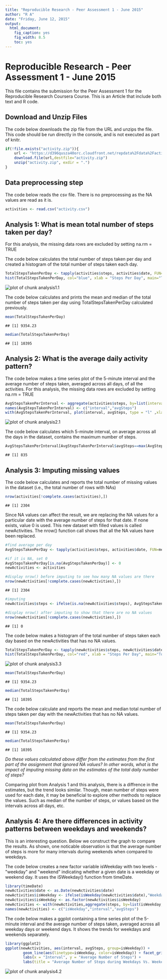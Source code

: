 ```yaml
---
title: "Reproducible Research - Peer Assessment 1 - June 2015"
author: "R A"
date: "Friday, June 12, 2015"
output:
  html_document:
    fig_caption: yes
    fig_width: 8.5
    toc: yes
---
```

# Reproducible Research - Peer Assessment 1 - June 2015

This file contains the submission for the Peer Assessment 1 for the Reproducible Research Coursera Course. This is an Article that include both text and R code.

## Download and Unzip Files

The code below downloads the zip file from the URL and unzips the file. This code should be run directly in the console, and is not executed as part of knitr.


```r
if(!file.exists("activity.zip")){
    url <- "https://d396qusza40orc.cloudfront.net/repdata%2Fdata%2Factivity.zip"
    download.file(url,destfile="activity.zip")
    unzip("activity.zip", exdir = ".")
}
```

## Data preprocessing step

The code below reads the csv file. There is no preprocessing as the NA values are read as it is.


```r
activities <- read.csv("activity.csv")
```

## Analysis 1: What is mean total number of steps taken per day?

For this analysis, the missing data rows are excluded by setting na.rm = TRUE

The code below calculates the total number of steps taken per day and created a histogram of the total number of steps taken each day.


```r
TotalStepsTakenPerDay <- tapply(activities$steps, activities$date, FUN=sum, na.rm=TRUE)
hist(TotalStepsTakenPerDay, col="blue", xlab = "Steps Per Day", main="Total Number of Steps Taken Each Day")
```

![plot of chunk analysis1.1](figure/analysis1.1-1.png) 

The code below calculates and prints the mean and median of the total number of steps taken per day using TotalStepsTakenPerDay calculated previously.


```r
mean(TotalStepsTakenPerDay)
```

```
## [1] 9354.23
```

```r
median(TotalStepsTakenPerDay)
```

```
## [1] 10395
```

## Analysis 2: What is the average daily activity pattern?

The code below makes a time series plot of the 5-minute interval and the average number of steps taken, averaged across all days, of all the activities. For this analysis, the missing data rows are excluded by setting na.rm = TRUE


```r
AvgStepsTakenPerInterval <- aggregate(activities$steps, by=list(interval=activities$interval), FUN=mean, na.rm=TRUE)
names(AvgStepsTakenPerInterval) <- c("interval","avgSteps")
with(AvgStepsTakenPerInterval, plot(interval, avgSteps, type = "l" ,xlab="Time Interval", ylab = "Average Steps", main ="Average Steps of the 5-minute Interval"))
```

![plot of chunk analysis2.1](figure/analysis2.1-1.png) 

The code below calculates which 5-minute interval, on average across all the days in the dataset, contains the maximum number of steps.


```r
AvgStepsTakenPerInterval[AvgStepsTakenPerInterval$avgSteps==max(AvgStepsTakenPerInterval$avgSteps),"interval"]
```

```
## [1] 835
```

## Analysis 3: Imputing missing values

The code below calculates and reports the total number of missing values in the dataset (i.e., the total number of rows with NAs)


```r
nrow(activities[!complete.cases(activities),])
```

```
## [1] 2304
```

Since NA values can affect the result, we are replacing the NA values for a particular date with the average number of steps for that date. If none exists, value 0 is used. This new dataset with filled values is called newActivities. The nrow() function call shows that all the NA values have been replaced.


```r
#find average per day
AvgStepsTakenPerDay <- tapply(activities$steps, activities$date, FUN=mean, na.action = na.omit)

#if it is NA, set 0
AvgStepsTakenPerDay[is.na(AvgStepsTakenPerDay)] <- 0
newActivities <- activities

#display nrow() before imputing to see how many NA values are there
nrow(newActivities[!complete.cases(newActivities),])
```

```
## [1] 2304
```

```r
#imputing
newActivities$steps <- ifelse(is.na(newActivities$steps), AvgStepsTakenPerDay[newActivities$date], newActivities$steps)

#display nrow() after imputing to show that there are no NA values
nrow(newActivities[!complete.cases(newActivities),])
```

```
## [1] 0
```

The code below makes a histogram of the total number of steps taken each day based on the newActivities that has no NA values. 


```r
TotalStepsTakenPerDay <- tapply(newActivities$steps, newActivities$date, FUN=sum, na.rm=TRUE)
hist(TotalStepsTakenPerDay, col="red", xlab = "Steps Per Day", main="Total Number of Steps Taken Each Day (after filling NA values)")
```

![plot of chunk analysis3.3](figure/analysis3.3-1.png) 

```r
mean(TotalStepsTakenPerDay)
```

```
## [1] 9354.23
```

```r
median(TotalStepsTakenPerDay)
```

```
## [1] 10395
```

The code below calculate and reports the mean and median total number of steps taken per day with the newActivities that has no NA values. 


```r
mean(TotalStepsTakenPerDay)
```

```
## [1] 9354.23
```

```r
median(TotalStepsTakenPerDay)
```

```
## [1] 10395
```

*Do these values calculated above differ from the estimates from the first part of the assignment that ignored NA values? In other words, what is the impact of imputing missing data on the estimates of the total daily number of steps?*

Comparing plot from Analysis 1 and this analysis, there is a diffrence in the estimates, but the trend looks similar. Though, mean number of steps were used for each date, it may be beneficial to explore other methods to replace the values. Such as median of the number of steps, or values based on the intervals across all days, etc.


## Analysis 4: Are there differences in activity patterns between weekdays and weekends?

This is an interesting question. Below we construct the graph to compare the results. As shown, one noticable observation is that the average number of steps is more for many intervals during weekends when compared to weekdays.

The code below creates a new factor variable isWeekday with two levels - "weekday" and "weekend" indicating whether a given date is a weekday or weekend day. It uses the iSWeekday() function from timeDate.


```r
library(timeDate)
newActivities$date <- as.Date(newActivities$date)
newActivities$isWeekday <- ifelse(isWeekday(newActivities$date),"Weekday","Weekend")
newActivities$isWeekday <- as.factor(newActivities$isWeekday)
newActivities <- with(newActivities,aggregate(steps, by=list(isWeekday, interval), FUN=mean))
names(newActivities) <- c("isWeekday","interval","avgSteps")
```

The code below makes a ggplot containing a time series plot of the 5-minute interval and the average number of steps taken, averaged across all weekday days or weekend days. It shows the trends for weekdays and weekends separately.



```r
library(ggplot2)
ggplot(newActivities, aes(interval, avgSteps, group=isWeekday)) +
        geom_line(aes(linetype=isWeekday, color=isWeekday)) + facet_grid(isWeekday ~ .) +  
        labs(x = "Interval", y = "Average Number of Steps") +
        labs(title = "Average Number of Steps during Weekdays Vs. Weekends for different Intervals\n")
```

![plot of chunk analysis4.2](figure/analysis4.2-1.png) 
